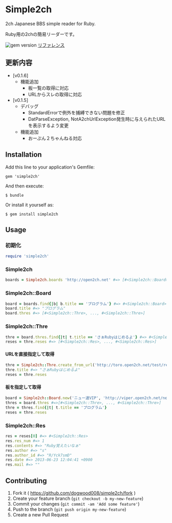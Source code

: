 # Simple2ch
2ch Japanese BBS simple reader for Ruby.

Ruby用の2chの簡易リーダーです。

![gem version](https://badge.fury.io/rb/simple2ch.svg)
[リファレンス](http://dogwood008.github.io/simple2ch/)

## 更新内容

* [v0.1.6]
	* 機能追加
		* 板一覧の取得に対応
		* URLからスレの取得に対応
* [v0.1.5]
	* デバッグ
		* StandardErrorで例外を捕縛できない問題を修正
		* DatParseException, NotA2chUrlException発生時に与えられたURLを表示するよう変更
	* 機能追加
		* おーぷん２ちゃんねる対応


## Installation

Add this line to your application's Gemfile:

    gem 'simple2ch'

And then execute:

    $ bundle

Or install it yourself as:

    $ gem install simple2ch

## Usage
### 初期化

```ruby
require 'simple2ch'
```

### Simple2ch

```ruby
boards = Simple2ch.boards 'http://open2ch.net' #=> [#<Simple2ch::Board>, ..., #<Simple2ch::Board>]
```

### Simple2ch::Board
```ruby
board = boards.find{|b| b.title == 'プログラム'} #=> #<Simple2ch::Board>
board.title #=> "プログラム"
board.thres #=> [#<Simple2ch::Thre>, ..., #<Simple2ch::Thre>]
```

### Simple2ch::Thre

```ruby
thre = board.thres.find{|t| t.title == 'さぁRubyはじめるよ'} #=> #<Simple2ch::Thre>
reses = thre.reses #=> [#<Simple2ch::Res>, ..., #<Simple2ch::Res>]
```

#### URLを直接指定して取得

```ruby
thre = Simple2ch::Thre.create_from_url('http://toro.open2ch.net/test/read.cgi/tech/1371956681/l50') #=> #<Simple2ch::Thre>
thre.title #=> "さぁRubyはじめるよ"
reses = thre.reses
```

#### 板を指定して取得

```ruby
board = Simple2ch::Board.new('ニュー速VIP', 'http://viper.open2ch.net/news4vip/')
thres = board.thres #=>[#<Simple2ch::Thre>, ..., #<Simple2ch::Thre>]
thre = thres.find{|t| t.title == 'プログラム'}
reses = thre.reses
```


### Simple2ch::Res

```ruby
res = reses[0] #=> #<Simple2ch::Res>
res.res_num #=> 1
res.contents #=> "Ruby覚えたいなぁ"
res.author #=> "s"
res.author_id #=> "R/Yck7smD"
res.date #=> 2013-06-23 12:04:41 +0900
res.mail #=> ""
```


## Contributing

1. Fork it ( https://github.com/dogwood008/simple2ch/fork )
2. Create your feature branch (`git checkout -b my-new-feature`)
3. Commit your changes (`git commit -am 'Add some feature'`)
4. Push to the branch (`git push origin my-new-feature`)
5. Create a new Pull Request

